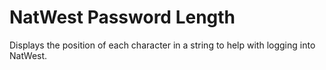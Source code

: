 # NatWest Password Length

Displays the position of each character in a string to help with logging into NatWest.

